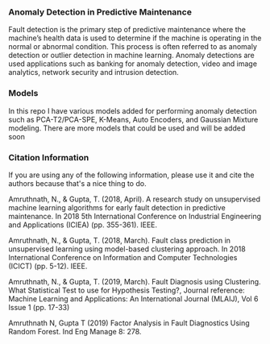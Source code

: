 ### Anomaly Detection in Predictive Maintenance
Fault detection is the primary step of predictive maintenance where the machine’s health data is used to determine if the machine is operating in the normal or abnormal condition. This process is often referred to as anomaly detection or outlier detection in machine learning. Anomaly detections are used applications such as banking for anomaly detection, video and image analytics, network security and intrusion detection. 

### Models
In this repo I have various models added for performing anomaly detection such as PCA-T2/PCA-SPE, K-Means, Auto Encoders, and Gaussian Mixture modeling. There are more models that could be used and will be added soon

### Citation Information
If you are using any of the following information, please use it and cite the authors because that's a nice thing to do. 

Amruthnath, N., & Gupta, T. (2018, April). A research study on unsupervised machine learning algorithms for early fault detection in predictive maintenance. In 2018 5th International Conference on Industrial Engineering and Applications (ICIEA) (pp. 355-361). IEEE.

Amruthnath, N., & Gupta, T. (2018, March). Fault class prediction in unsupervised learning using model-based clustering approach. In 2018 International Conference on Information and Computer Technologies (ICICT) (pp. 5-12). IEEE.

Amruthnath, N., & Gupta, T. (2019, March). Fault Diagnosis using Clustering. What Statistical Test to use for Hypothesis Testing?, Journal reference: Machine Learning and Applications: An International Journal (MLAIJ), Vol 6 Issue 1 (pp. 17-33)

Amruthnath N, Gupta T (2019) Factor Analysis in Fault Diagnostics Using Random Forest. Ind Eng Manage 8: 278.
